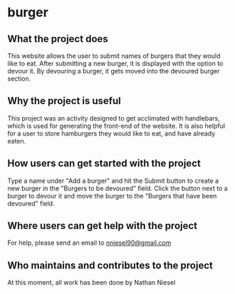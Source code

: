 # burger

## What the project does
This website allows the user to submit names of burgers that they would like to eat.  After submitting a new burger, it is displayed with the option to devour it.  By devouring a burger, it gets moved into the devoured burger section.
## Why the project is useful
This project was an activity designed to get acclimated with handlebars, which is used for generating the front-end of the website. It is also helpful for a user to store hamburgers they would like to eat, and have already eaten.
## How users can get started with the project
Type a name under "Add a burger" and hit the Submit button to create a new burger in the "Burgers to be devoured" field.  Click the button next to a burger to devour it and move the burger to the "Burgers that have been devoured" field.
## Where users can get help with the project
For help, please send an email to nniesel90@gmail.com
## Who maintains and contributes to the project
At this moment, all work has been done by Nathan Niesel

